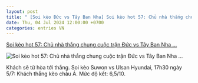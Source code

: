 ```yaml
---
layout: post
title: " [Soi kèo Đức vs Tây Ban Nha] Soi kèo hot 57: Chủ nhà thắng chung cuộc trận Đức vs Tây Ban Nha ..."
date: Thu, 04 Jul 2024 12:00:00 +0700
categories: entries VN
---
```

[Soi kèo hot 57: Chủ nhà thắng chung cuộc trận Đức vs Tây Ban Nha ...](https://bongdaplus.vn/euro-cup-chau-au/soi-keo-hot-5-7-chu-nha-thang-chung-cuoc-tran-duc-vs-tay-ban-nha-suwon-thang-keo-goc-chap-tran-suwon-vs-ulsan-hyundai-4366832407.html)

![Soi kèo hot 57: Chủ nhà thắng chung cuộc trận Đức vs Tây Ban Nha ...](https://cdn.bongdaplus.vn/Assets/Media/2024/07/05/94/soi-keo-hot-new.jpg)

Khách sẽ từ hòa tới thắng. Soi kèo Suwon vs Ulsan Hyundai, 17h30 ngày 5/7: Khách thắng kèo châu Á. Mức độ kết: 6,5/10.

